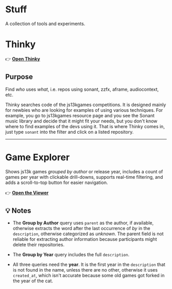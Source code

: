 
# Stuff

A collection of tools and experiments.


# Thinky

👉 **[Open Thinky](https://bacionejs.github.io/stuff/thinky.html)**

## Purpose  

Find *who* uses *what*, i.e. repos using sonant, zzfx, aframe, audiocontext, etc.

Thinky searches code of the js13kgames competitions. It is designed mainly for newbies who are looking for examples of using various techniques. For example, you go to js13kgames resource page and you see the Sonant music library and decide that it might fit your needs, but you don't know where to find examples of the devs using it. That is where Thinky comes in, just type `sonant` into the filter and click on a listed repository.

---



# Game Explorer

Shows js13k games *grouped by author* or release year, includes a count of games per year with clickable drill-downs, supports real-time filtering, and adds a scroll-to-top button for easier navigation.

👉 **[Open the Viewer](https://bacionejs.github.io/stuff/games.html)**

## 💡 Notes

- The **Group by Author** query uses `parent` as the author, if available, otherwise extracts the word after the last occurrence of *by* in the `description`, otherwise categorized as *unknown*. The parent field is not reliable for extracting author information because participants might delete their repositories.

- The **Group by Year** query includes the full `description`.

- All three queries need the **year**. It is the first year in the `description` that is not found in the name, unless there are no other, otherwise it uses `created_at`, which isn't accurate because some old games got forked in the year of the cat.

